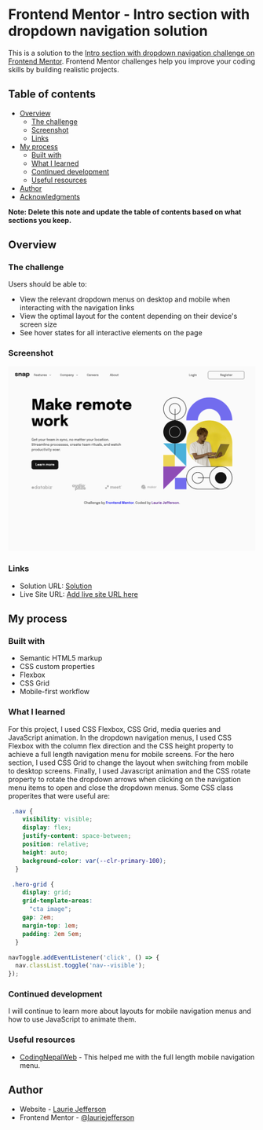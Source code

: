 # Frontend Mentor - Intro section with dropdown navigation solution

This is a solution to the [Intro section with dropdown navigation challenge on Frontend Mentor](https://www.frontendmentor.io/challenges/intro-section-with-dropdown-navigation-ryaPetHE5). Frontend Mentor challenges help you improve your coding skills by building realistic projects. 

## Table of contents

- [Overview](#overview)
  - [The challenge](#the-challenge)
  - [Screenshot](#screenshot)
  - [Links](#links)
- [My process](#my-process)
  - [Built with](#built-with)
  - [What I learned](#what-i-learned)
  - [Continued development](#continued-development)
  - [Useful resources](#useful-resources)
- [Author](#author)
- [Acknowledgments](#acknowledgments)

**Note: Delete this note and update the table of contents based on what sections you keep.**

## Overview

### The challenge

Users should be able to:

- View the relevant dropdown menus on desktop and mobile when interacting with the navigation links
- View the optimal layout for the content depending on their device's screen size
- See hover states for all interactive elements on the page

### Screenshot

![Intro Section with Dropdown Navigation](./screenshot.png)

### Links

- Solution URL: [Solution](https://github.com/lauriejefferson/frontend-mentor-solutions/tree/main/intro-section-with-dropdown-navigation-main)
- Live Site URL: [Add live site URL here](https://lauriejefferson.github.io/frontend-mentor-solutions/intro-section-with-dropdown-navigation-main/)

## My process

### Built with

- Semantic HTML5 markup
- CSS custom properties
- Flexbox
- CSS Grid
- Mobile-first workflow

### What I learned
For this project, I used CSS Flexbox, CSS Grid, media queries and JavaScript animation.  In the dropdown navigation menus, I used CSS Flexbox with the column flex direction and the CSS height property to achieve a full length navigation menu for mobile screens.  For the hero section, I used CSS Grid to change the layout when switching from mobile to desktop screens. Finally, I used Javascript animation and the CSS rotate property to rotate the dropdown arrows when clicking on the navigation menu items to open and close the dropdown menus.  Some CSS class properites that were useful are:

```css
 .nav {
    visibility: visible;
    display: flex;
    justify-content: space-between;
    position: relative;
    height: auto;
    background-color: var(--clr-primary-100);
  }
```
```css
 .hero-grid {
    display: grid;
    grid-template-areas:
      "cta image";
    gap: 2em;
    margin-top: 1em;
    padding: 2em 5em;
  }
```
```js
navToggle.addEventListener('click', () => {
  nav.classList.toggle('nav--visible');
});
```
### Continued development

I will continue to learn  more about layouts for mobile navigation menus and how to use JavaScript to animate them.

### Useful resources

- [CodingNepalWeb](https://www.codingnepalweb.com/category/sidebar-menu/) - This helped me with the full length mobile navigation menu.

## Author

- Website - [Laurie Jefferson](https://github.com/lauriejefferson/frontend-mentor-solutions)
- Frontend Mentor - [@lauriejefferson](https://www.frontendmentor.io/profile/lauriejefferson)

